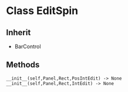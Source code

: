 # Class EditSpin

## Inherit

* BarControl

## Methods
```
__init__(self,Panel,Rect,PosIntEdit) -> None
__init__(self,Panel,Rect,IntEdit) -> None
```
